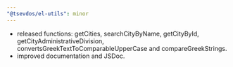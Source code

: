 ```yaml
---
"@tsevdos/el-utils": minor
---
```


- released functions: getCities, searchCityByName, getCityById, getCityAdministrativeDivision, convertsGreekTextToComparableUpperCase and compareGreekStrings.
- improved documentation and JSDoc.
